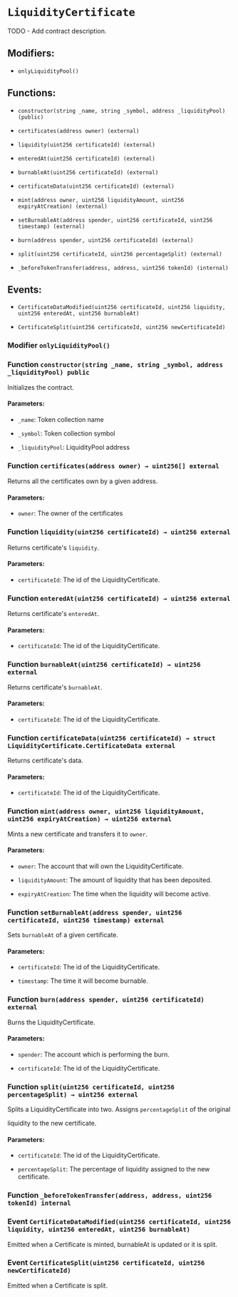 # `LiquidityCertificate`

TODO - Add contract description.

## Modifiers:

- `onlyLiquidityPool()`

## Functions:

- `constructor(string _name, string _symbol, address _liquidityPool) (public)`

- `certificates(address owner) (external)`

- `liquidity(uint256 certificateId) (external)`

- `enteredAt(uint256 certificateId) (external)`

- `burnableAt(uint256 certificateId) (external)`

- `certificateData(uint256 certificateId) (external)`

- `mint(address owner, uint256 liquidityAmount, uint256 expiryAtCreation) (external)`

- `setBurnableAt(address spender, uint256 certificateId, uint256 timestamp) (external)`

- `burn(address spender, uint256 certificateId) (external)`

- `split(uint256 certificateId, uint256 percentageSplit) (external)`

- `_beforeTokenTransfer(address, address, uint256 tokenId) (internal)`

## Events:

- `CertificateDataModified(uint256 certificateId, uint256 liquidity, uint256 enteredAt, uint256 burnableAt)`

- `CertificateSplit(uint256 certificateId, uint256 newCertificateId)`

### Modifier `onlyLiquidityPool()`

### Function `constructor(string _name, string _symbol, address _liquidityPool) public`

Initializes the contract.

#### Parameters:

- `_name`: Token collection name

- `_symbol`: Token collection symbol

- `_liquidityPool`: LiquidityPool address

### Function `certificates(address owner) → uint256[] external`

Returns all the certificates own by a given address.

#### Parameters:

- `owner`: The owner of the certificates

### Function `liquidity(uint256 certificateId) → uint256 external`

Returns certificate's `liquidity`.

#### Parameters:

- `certificateId`: The id of the LiquidityCertificate.

### Function `enteredAt(uint256 certificateId) → uint256 external`

Returns certificate's `enteredAt`.

#### Parameters:

- `certificateId`: The id of the LiquidityCertificate.

### Function `burnableAt(uint256 certificateId) → uint256 external`

Returns certificate's `burnableAt`.

#### Parameters:

- `certificateId`: The id of the LiquidityCertificate.

### Function `certificateData(uint256 certificateId) → struct LiquidityCertificate.CertificateData external`

Returns certificate's data.

#### Parameters:

- `certificateId`: The id of the LiquidityCertificate.

### Function `mint(address owner, uint256 liquidityAmount, uint256 expiryAtCreation) → uint256 external`

Mints a new certificate and transfers it to `owner`.

#### Parameters:

- `owner`: The account that will own the LiquidityCertificate.

- `liquidityAmount`: The amount of liquidity that has been deposited.

- `expiryAtCreation`: The time when the liquidity will become active.

### Function `setBurnableAt(address spender, uint256 certificateId, uint256 timestamp) external`

Sets `burnableAt` of a given certificate.

#### Parameters:

- `certificateId`: The id of the LiquidityCertificate.

- `timestamp`: The time it will become burnable.

### Function `burn(address spender, uint256 certificateId) external`

Burns the LiquidityCertificate.

#### Parameters:

- `spender`: The account which is performing the burn.

- `certificateId`: The id of the LiquidityCertificate.

### Function `split(uint256 certificateId, uint256 percentageSplit) → uint256 external`

Splits a LiquidityCertificate into two. Assigns `percentageSplit` of the original

liquidity to the new certificate.

#### Parameters:

- `certificateId`: The id of the LiquidityCertificate.

- `percentageSplit`: The percentage of liquidity assigned to the new certificate.

### Function `_beforeTokenTransfer(address, address, uint256 tokenId) internal`

### Event `CertificateDataModified(uint256 certificateId, uint256 liquidity, uint256 enteredAt, uint256 burnableAt)`

Emitted when a Certificate is minted, burnableAt is updated or it is split.

### Event `CertificateSplit(uint256 certificateId, uint256 newCertificateId)`

Emitted when a Certificate is split.
